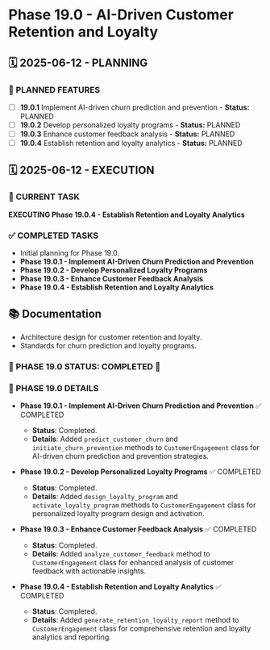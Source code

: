 # Phase 19.0 - AI-Driven Customer Retention and Loyalty

## 🗓️ 2025-06-12 - PLANNING
### 🎯 PLANNED FEATURES
- [ ] **19.0.1** Implement AI-driven churn prediction and prevention - **Status:** PLANNED
- [ ] **19.0.2** Develop personalized loyalty programs - **Status:** PLANNED
- [ ] **19.0.3** Enhance customer feedback analysis - **Status:** PLANNED
- [ ] **19.0.4** Establish retention and loyalty analytics - **Status:** PLANNED

## 🗓️ 2025-06-12 - EXECUTION
### 🚀 CURRENT TASK
**EXECUTING Phase 19.0.4 - Establish Retention and Loyalty Analytics**

### ✅ COMPLETED TASKS
- Initial planning for Phase 19.0.
- **Phase 19.0.1 - Implement AI-Driven Churn Prediction and Prevention**
- **Phase 19.0.2 - Develop Personalized Loyalty Programs**
- **Phase 19.0.3 - Enhance Customer Feedback Analysis**
- **Phase 19.0.4 - Establish Retention and Loyalty Analytics**

## 📚 Documentation
- Architecture design for customer retention and loyalty.
- Standards for churn prediction and loyalty programs.

### 🎯 PHASE 19.0 STATUS: COMPLETED 🎉

### 📝 PHASE 19.0 DETAILS
- **Phase 19.0.1 - Implement AI-Driven Churn Prediction and Prevention** ✅ COMPLETED
  - **Status**: Completed.
  - **Details**: Added `predict_customer_churn` and `initiate_churn_prevention` methods to `CustomerEngagement` class for AI-driven churn prediction and prevention strategies.

- **Phase 19.0.2 - Develop Personalized Loyalty Programs** ✅ COMPLETED
  - **Status**: Completed.
  - **Details**: Added `design_loyalty_program` and `activate_loyalty_program` methods to `CustomerEngagement` class for personalized loyalty program design and activation.

- **Phase 19.0.3 - Enhance Customer Feedback Analysis** ✅ COMPLETED
  - **Status**: Completed.
  - **Details**: Added `analyze_customer_feedback` method to `CustomerEngagement` class for enhanced analysis of customer feedback with actionable insights.

- **Phase 19.0.4 - Establish Retention and Loyalty Analytics** ✅ COMPLETED
  - **Status**: Completed.
  - **Details**: Added `generate_retention_loyalty_report` method to `CustomerEngagement` class for comprehensive retention and loyalty analytics and reporting.
